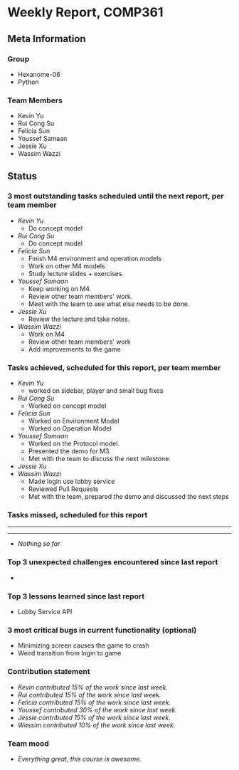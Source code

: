 # Weekly Report, COMP361

## Meta Information

### Group

* Hexanome-06
* Python

### Team Members

* Kevin Yu
* Rui Cong Su
* Felicia Sun
* Youssef Samaan
* Jessie Xu
* Wassim Wazzi

## Status

### 3 most outstanding tasks scheduled until the next report, per team member

* *Kevin Yu*
  * Do concept model
* *Rui Cong Su*
  * Do concept model
* *Felicia Sun*
  * Finish M4 environment and operation models
  * Work on other M4 models
  * Study lecture slides + exercises
* *Youssef Samaan*
  * Keep working on M4.
  * Review other team members' work.
  * Meet with the team to see what else needs to be done.
* *Jessie Xu*
  * Review the lecture and take notes.
* *Wassim Wazzi*
  * Work on M4
  * Review other team members' work
  * Add improvements to the game

### Tasks achieved, scheduled for this report, per team member

* *Kevin Yu*
  * worked on sidebar, player and small bug fixes
* *Rui Cong Su*
  * Worked on concept model
* *Felicia Sun*
  * Worked on Environment Model
  * Worked on Operation Model
* *Youssef Samaan*
  * Worked on the Protocol model.
  * Presented the demo for M3.
  * Met with the team to discuss the next milestone.
* *Jessie Xu*
* *Wassim Wazzi*
  * Made login use lobby service
  * Reviewed Pull Requests
  * Met with the team, prepared the demo and discussed the next steps

### Tasks missed, scheduled for this report

---

---

* *Nothing so far*

### Top 3 unexpected challenges encountered since last report

* 

### Top 3 lessons learned since last report

* Lobby Service API

### 3 most critical bugs in current functionality (optional)

* Minimizing screen causes the game to crash
* Weird transition from login to game

### Contribution statement

* *Kevin contributed 15% of the work since last week.*
* *Rui contributed 15% of the work since last week.*
* *Felicia contributed 15% of the work since last week.*
* *Youssef contributed 30% of the work since last week.*
* *Jessie contributed 15% of the work since last week.*
* *Wassim contributed 10% of the work since last week.*

### Team mood

* *Everything great, this course is awesome.*
